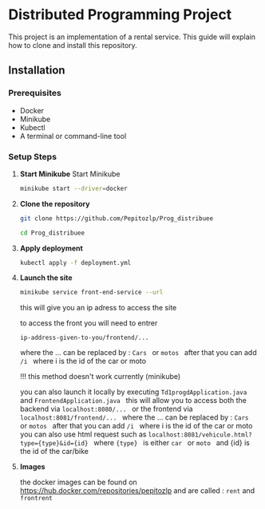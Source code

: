 # Distributed Programming Project

This project is an implementation of a rental service. This guide will explain how to clone and install this repository.

## Installation

### Prerequisites
- Docker
- Minikube
- Kubectl
- A terminal or command-line tool

### Setup Steps

1. **Start Minikube**
    Start Minikube
    ```bash
    minikube start --driver=docker
    ```

2. **Clone the repository**
    ```bash
    git clone https://github.com/Pepitozlp/Prog_distribuee
    ```
    ```bash
    cd Prog_distribuee
    ```

3. **Apply deployment**
    ```bash
    kubectl apply -f deployment.yml
    ```

4. **Launch the site**
    ```bash
    minikube service front-end-service --url 
    ```
    this will give you an ip adress to access the site

    to access the front you will need to entrer
    ```
    ip-address-given-to-you/frontend/...
    ```
    where the ... can be replaced by :  ```Cars ``` or  ```motos ```
    after that you can add  ```/i ``` where i is the id of the car or moto 

    !!! this method doesn't work currently (minikube)

    you can also launch it locally by executing ```Td1progdApplication.java ``` and ```FrontendApplication.java ```
    this will allow you to access both the backend via ```localhost:8080/... ``` or the frontend via ```localhost:8081/frontend/... ```  where the ... can be replaced by :  ```Cars ``` or  ```motos ```
    after that you can add  ```/i ``` where i is the id of the car or moto 
    you can also use html request such as ```localhost:8081/vehicule.html?type={type}&id={id} ``` where ```{type} ``` is either ```car ``` or ```moto ``` and 
    {id} is the id of the car/bike

5. **Images**


    the docker images can be found on https://hub.docker.com/repositories/pepitozlp and are called : ```rent``` and ```frontrent```